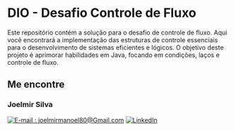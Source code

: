 # DIO - Desafio Controle de Fluxo

Este repositório contém a solução para o desafio de controle de fluxo. Aqui você encontrará a implementação das estruturas de controle essenciais para o desenvolvimento de sistemas eficientes e lógicos. O objetivo deste projeto é aprimorar habilidades em Java, focando em condições, laços e controle de fluxo.

## Me encontre

### Joelmir Silva

[![E-mail : joelmirmanoel80@Gmail.com](https://img.shields.io/badge/-Email-000?style=for-the-badge&logo=microsoft-outlook&logoColor=E94D5F)](joelmirmanoel80@gmail.com)
[![LinkedIn](https://img.shields.io/badge/-LinkedIn-000?style=for-the-badge&logo=linkedin&logoColor=30A3DC)](https://www.linkedin.com/in/joelmir-silva-451052134/)
